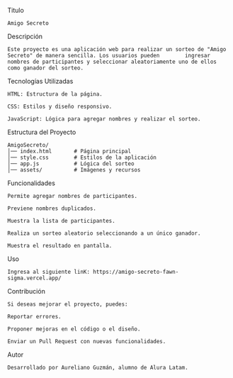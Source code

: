 Titulo

    Amigo Secreto

    

Descripción

    Este proyecto es una aplicación web para realizar un sorteo de "Amigo Secreto" de manera sencilla. Los usuarios pueden        ingresar nombres de participantes y seleccionar aleatoriamente uno de ellos como ganador del sorteo.



Tecnologías Utilizadas

    HTML: Estructura de la página.

    CSS: Estilos y diseño responsivo.

    JavaScript: Lógica para agregar nombres y realizar el sorteo.




Estructura del Proyecto

    AmigoSecreto/
    │── index.html       # Página principal
    │── style.css        # Estilos de la aplicación
    │── app.js           # Lógica del sorteo
    │── assets/          # Imágenes y recursos



Funcionalidades

    Permite agregar nombres de participantes.

    Previene nombres duplicados.

    Muestra la lista de participantes.

    Realiza un sorteo aleatorio seleccionando a un único ganador.

    Muestra el resultado en pantalla.


 
 Uso
    
    Ingresa al siguiente linK: https://amigo-secreto-fawn-sigma.vercel.app/
    




Contribución

    Si deseas mejorar el proyecto, puedes:

    Reportar errores.

    Proponer mejoras en el código o el diseño.

    Enviar un Pull Request con nuevas funcionalidades.


Autor
    
    Desarrollado por Aureliano Guzmán, alumno de Alura Latam.
